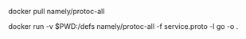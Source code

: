 
docker pull namely/protoc-all

docker run -v $PWD:/defs namely/protoc-all -f service.proto -l go -o .